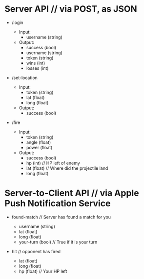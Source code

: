 # Server API // via POST, as JSON

* /login
	* Input:
		* username (string)
	* Output:
		* success (bool)
		* username (string)
		* token (string)
		* wins (int)
		* losses (int)
	
* /set-location
	* Input:
		* token (string)
		* lat (float)
		* long (float)
	* Output:
		* success (bool)
	
* /fire
	* Input:
		* token (string)
		* angle (float)
		* power (float)
	* Output:
		* success (bool)
		* hp (int) // HP left of enemy
		* lat (float) // Where did the projectile land
		* long (float)
		
# Server-to-Client API // via Apple Push Notification Service

* found-match // Server has found a match for you
	* username (string)
	* lat (float)
	* long (float)
	* your-turn (bool) // True if it is your turn
	
* hit // opponent has fired
	* lat (float)
	* long (float)
	* hp (float) // Your HP left
	